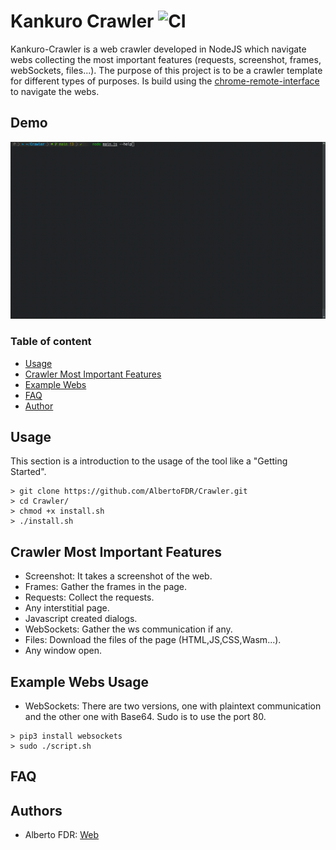 # Kankuro Crawler ![CI](https://github.com/AlbertoFDR/Crawler/workflows/CI/badge.svg)

Kankuro-Crawler is a web crawler developed in NodeJS which navigate webs collecting the most important features (requests, screenshot, frames, webSockets, files...). The purpose of this project is to be a crawler template for different types of purposes. Is build using the [chrome-remote-interface](https://github.com/cyrus-and/chrome-remote-interface) to navigate the webs.

## Demo

![Demo](demo.gif)

### Table of content

- [Usage](#usage)
- [Crawler Most Important Features](#crawler-most-important-features)
- [Example Webs](#example-webs-usage)
- [FAQ](#faq)
- [Author](#author)


## Usage
This section is a introduction to the usage of the tool like a "Getting Started".

```
> git clone https://github.com/AlbertoFDR/Crawler.git
> cd Crawler/
> chmod +x install.sh
> ./install.sh
```


## Crawler Most Important Features
- Screenshot: It takes a screenshot of the web.
- Frames: Gather the frames in the page.
- Requests: Collect the requests.
- Any interstitial page.
- Javascript created dialogs.
- WebSockets: Gather the ws communication if any.
- Files: Download the files of the page (HTML,JS,CSS,Wasm...).
- Any window open.





## Example Webs Usage
- WebSockets: There are two versions, one with plaintext communication and the other one with Base64. Sudo is to use the port 80.
```
> pip3 install websockets
> sudo ./script.sh 
```



## FAQ

## Authors
- Alberto FDR: [Web](https://albertofdr.github.io/)


